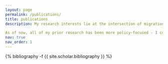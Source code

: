 ```yaml
---
layout: page
permalink: /publications/
title: publications
description: My research interests lie at the intersection of migration and development economics. I am looking forward to pursuing these topics throughout my PhD. 

As of now, all of my prior research has been more policy-focused - I contributed to research projects in collaboration with organizations to support their work in generating evidence-based policy recommendations. Below is a sample of some of the projects I played a large role in.
nav: true
nav_order: 1
---
```

<!-- _pages/publications.md -->
<div class="publications">

{% bibliography -f {{ site.scholar.bibliography }} %}

</div>